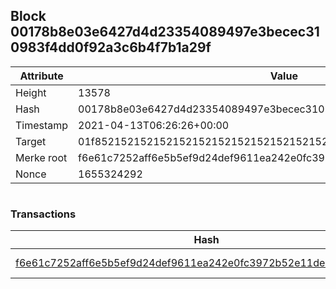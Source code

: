 ## Block 00178b8e03e6427d4d23354089497e3becec310983f4dd0f92a3c6b4f7b1a29f

Attribute | Value
--- | ---
Height | 13578
Hash | 00178b8e03e6427d4d23354089497e3becec310983f4dd0f92a3c6b4f7b1a29f
Timestamp | 2021-04-13T06:26:26+00:00
Target | 01f8521521521521521521521521521521521521521521521521521521521521
Merke root | f6e61c7252aff6e5b5ef9d24def9611ea242e0fc3972b52e11deecebae8b3c5b
Nonce | 1655324292

```

```

### Transactions

Hash | Amount
--- | ---
[f6e61c7252aff6e5b5ef9d24def9611ea242e0fc3972b52e11deecebae8b3c5b](f6e61c7252aff6e5b5ef9d24def9611ea242e0fc3972b52e11deecebae8b3c5b.md) | 10.00000000 SKEPTI 
